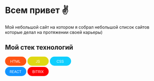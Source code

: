# Всем привет &#9996;

 Мой небольшой сайт на котором я собрал небольшой список сайтов которые делал на протяжении своей карьеры)

 ## Мой стек технологий

 <svg width="218" height="64" viewBox="0 0 218 64" fill="none" xmlns="http://www.w3.org/2000/svg">
<rect width="70" height="30" rx="15" fill="#FF5314"/>
<path d="M18.0568 20V11.2727H19.1136V15.1591H23.767V11.2727H24.8239V20H23.767V16.0966H19.1136V20H18.0568ZM26.4624 12.2102V11.2727H33.0078V12.2102H30.2635V20H29.2067V12.2102H26.4624ZM34.6388 11.2727H35.9002L38.8661 18.517H38.9684L41.9343 11.2727H43.1957V20H42.207V13.3693H42.1218L39.3945 20H38.44L35.7127 13.3693H35.6275V20H34.6388V11.2727ZM45.3146 20V11.2727H46.3714V19.0625H50.4283V20H45.3146Z" fill="white"/>
<rect y="34" width="70" height="30" rx="15" fill="#1495FF"/>
<path d="M16.0568 54V45.2727H19.0057C19.6875 45.2727 20.2472 45.3892 20.6847 45.6222C21.1222 45.8523 21.446 46.169 21.6562 46.5724C21.8665 46.9759 21.9716 47.4347 21.9716 47.9489C21.9716 48.4631 21.8665 48.919 21.6562 49.3168C21.446 49.7145 21.1236 50.027 20.6889 50.2543C20.2543 50.4787 19.6989 50.5909 19.0227 50.5909H16.6364V49.6364H18.9886C19.4545 49.6364 19.8295 49.5682 20.1136 49.4318C20.4006 49.2955 20.608 49.1023 20.7358 48.8523C20.8665 48.5994 20.9318 48.2983 20.9318 47.9489C20.9318 47.5994 20.8665 47.294 20.7358 47.0327C20.6051 46.7713 20.3963 46.5696 20.1094 46.4276C19.8224 46.2827 19.4432 46.2102 18.9716 46.2102H17.1136V54H16.0568ZM20.1648 50.0795L22.3125 54H21.0852L18.9716 50.0795H20.1648ZM23.7326 54V45.2727H28.9996V46.2102H24.7894V49.1591H28.7269V50.0966H24.7894V53.0625H29.0678V54H23.7326ZM31.2624 54H30.1545L33.359 45.2727H34.4499L37.6545 54H36.5465L33.9386 46.6534H33.8704L31.2624 54ZM31.6715 50.5909H36.1374V51.5284H31.6715V50.5909ZM45.6264 48H44.5696C44.5071 47.696 44.3977 47.429 44.2415 47.1989C44.0881 46.9688 43.9006 46.7756 43.679 46.6193C43.4602 46.4602 43.2173 46.3409 42.9503 46.2614C42.6832 46.1818 42.4048 46.142 42.1151 46.142C41.5866 46.142 41.108 46.2756 40.679 46.5426C40.2528 46.8097 39.9134 47.2031 39.6605 47.723C39.4105 48.2429 39.2855 48.8807 39.2855 49.6364C39.2855 50.392 39.4105 51.0298 39.6605 51.5497C39.9134 52.0696 40.2528 52.4631 40.679 52.7301C41.108 52.9972 41.5866 53.1307 42.1151 53.1307C42.4048 53.1307 42.6832 53.0909 42.9503 53.0114C43.2173 52.9318 43.4602 52.8139 43.679 52.6577C43.9006 52.4986 44.0881 52.304 44.2415 52.0739C44.3977 51.8409 44.5071 51.5739 44.5696 51.2727H45.6264C45.5469 51.7187 45.402 52.1179 45.1918 52.4702C44.9815 52.8224 44.7202 53.1222 44.4077 53.3693C44.0952 53.6136 43.7443 53.7997 43.3551 53.9276C42.9688 54.0554 42.5554 54.1193 42.1151 54.1193C41.3707 54.1193 40.7088 53.9375 40.1293 53.5739C39.5497 53.2102 39.0938 52.6932 38.7614 52.0227C38.429 51.3523 38.2628 50.5568 38.2628 49.6364C38.2628 48.7159 38.429 47.9205 38.7614 47.25C39.0938 46.5795 39.5497 46.0625 40.1293 45.6989C40.7088 45.3352 41.3707 45.1534 42.1151 45.1534C42.5554 45.1534 42.9688 45.2173 43.3551 45.3452C43.7443 45.473 44.0952 45.6605 44.4077 45.9077C44.7202 46.152 44.9815 46.4503 45.1918 46.8026C45.402 47.152 45.5469 47.5511 45.6264 48ZM46.8569 46.2102V45.2727H53.4023V46.2102H50.658V54H49.6012V46.2102H46.8569Z" fill="white"/>
<rect x="74" y="34" width="70" height="30" rx="15" fill="#FE0004"/>
<path d="M91.0568 54V45.2727H94.108C94.7159 45.2727 95.2173 45.3778 95.6122 45.5881C96.0071 45.7955 96.3011 46.0753 96.4943 46.4276C96.6875 46.777 96.7841 47.1648 96.7841 47.5909C96.7841 47.9659 96.7173 48.2756 96.5838 48.5199C96.4531 48.7642 96.2798 48.9574 96.0639 49.0994C95.8509 49.2415 95.6193 49.3466 95.3693 49.4148V49.5C95.6364 49.517 95.9048 49.6108 96.1747 49.7812C96.4446 49.9517 96.6705 50.196 96.8523 50.5142C97.0341 50.8324 97.125 51.2216 97.125 51.6818C97.125 52.1193 97.0256 52.5128 96.8267 52.8622C96.6278 53.2116 96.3139 53.4886 95.8849 53.6932C95.456 53.8977 94.8977 54 94.2102 54H91.0568ZM92.1136 53.0625H94.2102C94.9006 53.0625 95.3906 52.929 95.6804 52.6619C95.973 52.392 96.1193 52.0653 96.1193 51.6818C96.1193 51.3864 96.044 51.1136 95.8935 50.8636C95.7429 50.6108 95.5284 50.4091 95.25 50.2585C94.9716 50.1051 94.642 50.0284 94.2614 50.0284H92.1136V53.0625ZM92.1136 49.108H94.0739C94.392 49.108 94.679 49.0455 94.9347 48.9205C95.1932 48.7955 95.3977 48.6193 95.5483 48.392C95.7017 48.1648 95.7784 47.8977 95.7784 47.5909C95.7784 47.2074 95.6449 46.8821 95.3778 46.6151C95.1108 46.3452 94.6875 46.2102 94.108 46.2102H92.1136V49.108ZM99.9183 45.2727V54H98.8615V45.2727H99.9183ZM101.56 46.2102V45.2727H108.105V46.2102H105.361V54H104.304V46.2102H101.56ZM109.737 54V45.2727H112.685C113.367 45.2727 113.927 45.3892 114.364 45.6222C114.802 45.8523 115.126 46.169 115.336 46.5724C115.546 46.9759 115.651 47.4347 115.651 47.9489C115.651 48.4631 115.546 48.919 115.336 49.3168C115.126 49.7145 114.803 50.027 114.369 50.2543C113.934 50.4787 113.379 50.5909 112.702 50.5909H110.316V49.6364H112.668C113.134 49.6364 113.509 49.5682 113.793 49.4318C114.08 49.2955 114.288 49.1023 114.415 48.8523C114.546 48.5994 114.612 48.2983 114.612 47.9489C114.612 47.5994 114.546 47.294 114.415 47.0327C114.285 46.7713 114.076 46.5696 113.789 46.4276C113.502 46.2827 113.123 46.2102 112.651 46.2102H110.793V54H109.737ZM113.844 50.0795L115.992 54H114.765L112.651 50.0795H113.844ZM118.469 45.2727V54H117.412V45.2727H118.469ZM121.099 45.2727L123.349 48.9034H123.418L125.668 45.2727H126.912L124.168 49.6364L126.912 54H125.668L123.418 50.4375H123.349L121.099 54H119.855L122.668 49.6364L119.855 45.2727H121.099Z" fill="white"/>
<rect x="74" width="70" height="30" rx="15" fill="#DFD812"/>
<path d="M105.398 11.2727H106.455V17.5114C106.455 18.0682 106.352 18.5412 106.148 18.9304C105.943 19.3196 105.655 19.6151 105.283 19.8168C104.911 20.0185 104.472 20.1193 103.966 20.1193C103.489 20.1193 103.064 20.0327 102.692 19.8594C102.32 19.6832 102.027 19.4332 101.814 19.1094C101.601 18.7855 101.494 18.4006 101.494 17.9545H102.534C102.534 18.2017 102.595 18.4176 102.717 18.6023C102.842 18.7841 103.013 18.9261 103.229 19.0284C103.445 19.1307 103.69 19.1818 103.966 19.1818C104.27 19.1818 104.528 19.1179 104.741 18.9901C104.955 18.8622 105.116 18.6747 105.227 18.4276C105.341 18.1776 105.398 17.8722 105.398 17.5114V11.2727ZM113.345 13.4545C113.294 13.0227 113.087 12.6875 112.723 12.4489C112.359 12.2102 111.913 12.0909 111.385 12.0909C110.999 12.0909 110.661 12.1534 110.371 12.2784C110.084 12.4034 109.859 12.5753 109.697 12.794C109.538 13.0128 109.459 13.2614 109.459 13.5398C109.459 13.7727 109.514 13.973 109.625 14.1406C109.739 14.3054 109.884 14.4432 110.06 14.554C110.236 14.6619 110.42 14.7514 110.614 14.8224C110.807 14.8906 110.984 14.946 111.146 14.9886L112.033 15.2273C112.26 15.2869 112.513 15.3693 112.791 15.4744C113.072 15.5795 113.341 15.723 113.597 15.9048C113.855 16.0838 114.068 16.3139 114.236 16.5952C114.403 16.8764 114.487 17.2216 114.487 17.6307C114.487 18.1023 114.364 18.5284 114.116 18.9091C113.872 19.2898 113.514 19.5923 113.043 19.8168C112.574 20.0412 112.004 20.1534 111.334 20.1534C110.709 20.1534 110.168 20.0526 109.71 19.8509C109.256 19.6491 108.898 19.3679 108.636 19.0071C108.378 18.6463 108.232 18.2273 108.197 17.75H109.288C109.317 18.0795 109.428 18.3523 109.621 18.5682C109.817 18.7812 110.064 18.9403 110.362 19.0455C110.663 19.1477 110.987 19.1989 111.334 19.1989C111.737 19.1989 112.099 19.1335 112.42 19.0028C112.741 18.8693 112.996 18.6847 113.183 18.4489C113.371 18.2102 113.464 17.9318 113.464 17.6136C113.464 17.3239 113.384 17.0881 113.222 16.9062C113.06 16.7244 112.847 16.5767 112.582 16.4631C112.318 16.3494 112.033 16.25 111.726 16.1648L110.652 15.858C109.97 15.6619 109.43 15.3821 109.033 15.0185C108.635 14.6548 108.436 14.179 108.436 13.5909C108.436 13.1023 108.568 12.6761 108.832 12.3125C109.099 11.946 109.457 11.6619 109.906 11.4602C110.358 11.2557 110.862 11.1534 111.419 11.1534C111.982 11.1534 112.482 11.2543 112.919 11.456C113.357 11.6548 113.703 11.9276 113.959 12.2741C114.217 12.6207 114.354 13.0142 114.368 13.4545H113.345Z" fill="white"/>
<rect x="148" width="70" height="30" rx="15" fill="#0FCEFE"/>
<path d="M178.08 14H177.023C176.96 13.696 176.851 13.429 176.695 13.1989C176.541 12.9688 176.354 12.7756 176.132 12.6193C175.913 12.4602 175.67 12.3409 175.403 12.2614C175.136 12.1818 174.858 12.142 174.568 12.142C174.04 12.142 173.561 12.2756 173.132 12.5426C172.706 12.8097 172.366 13.2031 172.114 13.723C171.864 14.2429 171.739 14.8807 171.739 15.6364C171.739 16.392 171.864 17.0298 172.114 17.5497C172.366 18.0696 172.706 18.4631 173.132 18.7301C173.561 18.9972 174.04 19.1307 174.568 19.1307C174.858 19.1307 175.136 19.0909 175.403 19.0114C175.67 18.9318 175.913 18.8139 176.132 18.6577C176.354 18.4986 176.541 18.304 176.695 18.0739C176.851 17.8409 176.96 17.5739 177.023 17.2727H178.08C178 17.7187 177.855 18.1179 177.645 18.4702C177.435 18.8224 177.173 19.1222 176.861 19.3693C176.548 19.6136 176.197 19.7997 175.808 19.9276C175.422 20.0554 175.009 20.1193 174.568 20.1193C173.824 20.1193 173.162 19.9375 172.582 19.5739C172.003 19.2102 171.547 18.6932 171.214 18.0227C170.882 17.3523 170.716 16.5568 170.716 15.6364C170.716 14.7159 170.882 13.9205 171.214 13.25C171.547 12.5795 172.003 12.0625 172.582 11.6989C173.162 11.3352 173.824 11.1534 174.568 11.1534C175.009 11.1534 175.422 11.2173 175.808 11.3452C176.197 11.473 176.548 11.6605 176.861 11.9077C177.173 12.152 177.435 12.4503 177.645 12.8026C177.855 13.152 178 13.5511 178.08 14ZM184.56 13.4545C184.509 13.0227 184.301 12.6875 183.938 12.4489C183.574 12.2102 183.128 12.0909 182.6 12.0909C182.213 12.0909 181.875 12.1534 181.586 12.2784C181.299 12.4034 181.074 12.5753 180.912 12.794C180.753 13.0128 180.674 13.2614 180.674 13.5398C180.674 13.7727 180.729 13.973 180.84 14.1406C180.953 14.3054 181.098 14.4432 181.275 14.554C181.451 14.6619 181.635 14.7514 181.828 14.8224C182.022 14.8906 182.199 14.946 182.361 14.9886L183.248 15.2273C183.475 15.2869 183.728 15.3693 184.006 15.4744C184.287 15.5795 184.556 15.723 184.811 15.9048C185.07 16.0838 185.283 16.3139 185.451 16.5952C185.618 16.8764 185.702 17.2216 185.702 17.6307C185.702 18.1023 185.578 18.5284 185.331 18.9091C185.087 19.2898 184.729 19.5923 184.257 19.8168C183.789 20.0412 183.219 20.1534 182.549 20.1534C181.924 20.1534 181.382 20.0526 180.925 19.8509C180.471 19.6491 180.113 19.3679 179.851 19.0071C179.593 18.6463 179.446 18.2273 179.412 17.75H180.503C180.532 18.0795 180.642 18.3523 180.836 18.5682C181.032 18.7812 181.279 18.9403 181.577 19.0455C181.878 19.1477 182.202 19.1989 182.549 19.1989C182.952 19.1989 183.314 19.1335 183.635 19.0028C183.956 18.8693 184.211 18.6847 184.398 18.4489C184.586 18.2102 184.679 17.9318 184.679 17.6136C184.679 17.3239 184.598 17.0881 184.436 16.9062C184.275 16.7244 184.061 16.5767 183.797 16.4631C183.533 16.3494 183.248 16.25 182.941 16.1648L181.867 15.858C181.185 15.6619 180.645 15.3821 180.248 15.0185C179.85 14.6548 179.651 14.179 179.651 13.5909C179.651 13.1023 179.783 12.6761 180.047 12.3125C180.314 11.946 180.672 11.6619 181.121 11.4602C181.573 11.2557 182.077 11.1534 182.634 11.1534C183.196 11.1534 183.696 11.2543 184.134 11.456C184.571 11.6548 184.918 11.9276 185.174 12.2741C185.432 12.6207 185.569 13.0142 185.583 13.4545H184.56ZM192.212 13.4545C192.161 13.0227 191.954 12.6875 191.59 12.4489C191.227 12.2102 190.781 12.0909 190.252 12.0909C189.866 12.0909 189.528 12.1534 189.238 12.2784C188.951 12.4034 188.727 12.5753 188.565 12.794C188.406 13.0128 188.326 13.2614 188.326 13.5398C188.326 13.7727 188.381 13.973 188.492 14.1406C188.606 14.3054 188.751 14.4432 188.927 14.554C189.103 14.6619 189.288 14.7514 189.481 14.8224C189.674 14.8906 189.852 14.946 190.013 14.9886L190.9 15.2273C191.127 15.2869 191.38 15.3693 191.658 15.4744C191.94 15.5795 192.208 15.723 192.464 15.9048C192.722 16.0838 192.935 16.3139 193.103 16.5952C193.271 16.8764 193.354 17.2216 193.354 17.6307C193.354 18.1023 193.231 18.5284 192.984 18.9091C192.739 19.2898 192.381 19.5923 191.91 19.8168C191.441 20.0412 190.871 20.1534 190.201 20.1534C189.576 20.1534 189.035 20.0526 188.577 19.8509C188.123 19.6491 187.765 19.3679 187.504 19.0071C187.245 18.6463 187.099 18.2273 187.065 17.75H188.156C188.184 18.0795 188.295 18.3523 188.488 18.5682C188.684 18.7812 188.931 18.9403 189.229 19.0455C189.531 19.1477 189.854 19.1989 190.201 19.1989C190.604 19.1989 190.967 19.1335 191.288 19.0028C191.609 18.8693 191.863 18.6847 192.05 18.4489C192.238 18.2102 192.332 17.9318 192.332 17.6136C192.332 17.3239 192.251 17.0881 192.089 16.9062C191.927 16.7244 191.714 16.5767 191.45 16.4631C191.185 16.3494 190.9 16.25 190.593 16.1648L189.519 15.858C188.837 15.6619 188.298 15.3821 187.9 15.0185C187.502 14.6548 187.303 14.179 187.303 13.5909C187.303 13.1023 187.435 12.6761 187.7 12.3125C187.967 11.946 188.325 11.6619 188.773 11.4602C189.225 11.2557 189.729 11.1534 190.286 11.1534C190.849 11.1534 191.349 11.2543 191.786 11.456C192.224 11.6548 192.57 11.9276 192.826 12.2741C193.085 12.6207 193.221 13.0142 193.235 13.4545H192.212Z" fill="white"/>
</svg>
